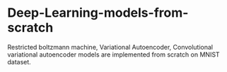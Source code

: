 # Deep-Learning-models-from-scratch

Restricted boltzmann machine, Variational Autoencoder, Convolutional variational autoencoder models are implemented from scratch on MNIST dataset.

